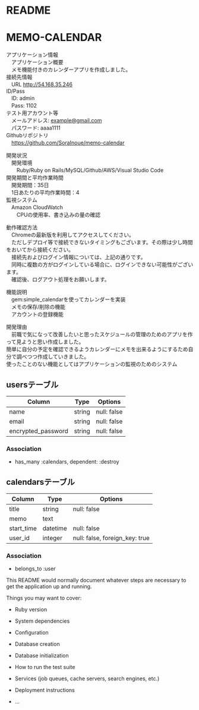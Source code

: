 # README

# MEMO-CALENDAR
アプリケーション情報  
　アプリケーション概要  
　メモ機能付きのカレンダーアプリを作成しました。  
接続先情報  
　URL http://54.168.35.246  
ID/Pass  
　ID: admin  
　Pass: 1102  
テスト用アカウント等  
　メールアドレス: example@gmail.com  
　パスワード: aaaa1111  
Githubリポジトリ  
　https://github.com/SoraInoue/memo-calendar  

開発状況  
　開発環境  
　　Ruby/Ruby on Rails/MySQL/Github/AWS/Visual Studio Code  
開発期間と平均作業時間  
　開発期間：35日  
　1日あたりの平均作業時間：4  
監視システム  
　Amazon CloudWatch  
　　CPUの使用率、書き込みの量の確認  

動作確認方法  
　Chromeの最新版を利用してアクセスしてください。  
　ただしデプロイ等で接続できないタイミングもございます。その際は少し時間をおいてから接続ください。  
　接続先およびログイン情報については、上記の通りです。  
　同時に複数の方がログインしている場合に、ログインできない可能性がございます。  
　確認後、ログアウト処理をお願いします。  

機能説明  
　gem:simple_calendarを使ってカレンダーを実装  
　メモの保存/削除の機能  
　アカウントの登録機能  

開発理由  
　前職で気になって改善したいと思ったスケジュールの管理のためのアプリを作って見ようと思い作成しました。  
簡単に自分の予定を確認できるようカレンダーにメモを出来るようにするため自分で調べつつ作成していきました。  
使ったことのない機能としてはアプリケーションの監視のためのシステム  

## usersテーブル
|Column|Type|Options|
|------|----|-------|
|name|string|null: false|
|email|string|null: false|
|encrypted_password|string|null: false|
### Association
- has_many :calendars, dependent: :destroy

## calendarsテーブル
|Column|Type|Options|
|------|----|-------|
|title|string|null: false|
|memo|text|
|start_time|datetime|null: false|
|user_id|integer|null: false, foreign_key: true|
### Association
- belongs_to :user

This README would normally document whatever steps are necessary to get the
application up and running.

Things you may want to cover:

* Ruby version

* System dependencies

* Configuration

* Database creation

* Database initialization

* How to run the test suite

* Services (job queues, cache servers, search engines, etc.)

* Deployment instructions

* ...
